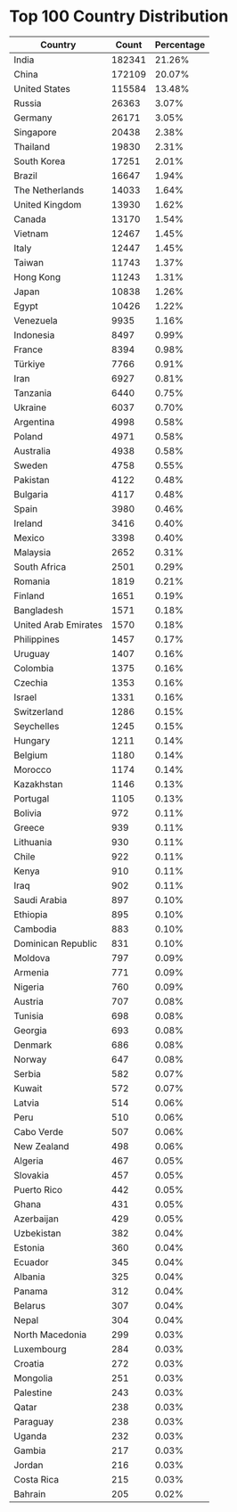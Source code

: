 # Top 100 Country Distribution
| Country | Count | Percentage |
|----|----|----|
| India | 182341 | 21.26% |
| China | 172109 | 20.07% |
| United States | 115584 | 13.48% |
| Russia | 26363 | 3.07% |
| Germany | 26171 | 3.05% |
| Singapore | 20438 | 2.38% |
| Thailand | 19830 | 2.31% |
| South Korea | 17251 | 2.01% |
| Brazil | 16647 | 1.94% |
| The Netherlands | 14033 | 1.64% |
| United Kingdom | 13930 | 1.62% |
| Canada | 13170 | 1.54% |
| Vietnam | 12467 | 1.45% |
| Italy | 12447 | 1.45% |
| Taiwan | 11743 | 1.37% |
| Hong Kong | 11243 | 1.31% |
| Japan | 10838 | 1.26% |
| Egypt | 10426 | 1.22% |
| Venezuela | 9935 | 1.16% |
| Indonesia | 8497 | 0.99% |
| France | 8394 | 0.98% |
| Türkiye | 7766 | 0.91% |
| Iran | 6927 | 0.81% |
| Tanzania | 6440 | 0.75% |
| Ukraine | 6037 | 0.70% |
| Argentina | 4998 | 0.58% |
| Poland | 4971 | 0.58% |
| Australia | 4938 | 0.58% |
| Sweden | 4758 | 0.55% |
| Pakistan | 4122 | 0.48% |
| Bulgaria | 4117 | 0.48% |
| Spain | 3980 | 0.46% |
| Ireland | 3416 | 0.40% |
| Mexico | 3398 | 0.40% |
| Malaysia | 2652 | 0.31% |
| South Africa | 2501 | 0.29% |
| Romania | 1819 | 0.21% |
| Finland | 1651 | 0.19% |
| Bangladesh | 1571 | 0.18% |
| United Arab Emirates | 1570 | 0.18% |
| Philippines | 1457 | 0.17% |
| Uruguay | 1407 | 0.16% |
| Colombia | 1375 | 0.16% |
| Czechia | 1353 | 0.16% |
| Israel | 1331 | 0.16% |
| Switzerland | 1286 | 0.15% |
| Seychelles | 1245 | 0.15% |
| Hungary | 1211 | 0.14% |
| Belgium | 1180 | 0.14% |
| Morocco | 1174 | 0.14% |
| Kazakhstan | 1146 | 0.13% |
| Portugal | 1105 | 0.13% |
| Bolivia | 972 | 0.11% |
| Greece | 939 | 0.11% |
| Lithuania | 930 | 0.11% |
| Chile | 922 | 0.11% |
| Kenya | 910 | 0.11% |
| Iraq | 902 | 0.11% |
| Saudi Arabia | 897 | 0.10% |
| Ethiopia | 895 | 0.10% |
| Cambodia | 883 | 0.10% |
| Dominican Republic | 831 | 0.10% |
| Moldova | 797 | 0.09% |
| Armenia | 771 | 0.09% |
| Nigeria | 760 | 0.09% |
| Austria | 707 | 0.08% |
| Tunisia | 698 | 0.08% |
| Georgia | 693 | 0.08% |
| Denmark | 686 | 0.08% |
| Norway | 647 | 0.08% |
| Serbia | 582 | 0.07% |
| Kuwait | 572 | 0.07% |
| Latvia | 514 | 0.06% |
| Peru | 510 | 0.06% |
| Cabo Verde | 507 | 0.06% |
| New Zealand | 498 | 0.06% |
| Algeria | 467 | 0.05% |
| Slovakia | 457 | 0.05% |
| Puerto Rico | 442 | 0.05% |
| Ghana | 431 | 0.05% |
| Azerbaijan | 429 | 0.05% |
| Uzbekistan | 382 | 0.04% |
| Estonia | 360 | 0.04% |
| Ecuador | 345 | 0.04% |
| Albania | 325 | 0.04% |
| Panama | 312 | 0.04% |
| Belarus | 307 | 0.04% |
| Nepal | 304 | 0.04% |
| North Macedonia | 299 | 0.03% |
| Luxembourg | 284 | 0.03% |
| Croatia | 272 | 0.03% |
| Mongolia | 251 | 0.03% |
| Palestine | 243 | 0.03% |
| Qatar | 238 | 0.03% |
| Paraguay | 238 | 0.03% |
| Uganda | 232 | 0.03% |
| Gambia | 217 | 0.03% |
| Jordan | 216 | 0.03% |
| Costa Rica | 215 | 0.03% |
| Bahrain | 205 | 0.02% |
